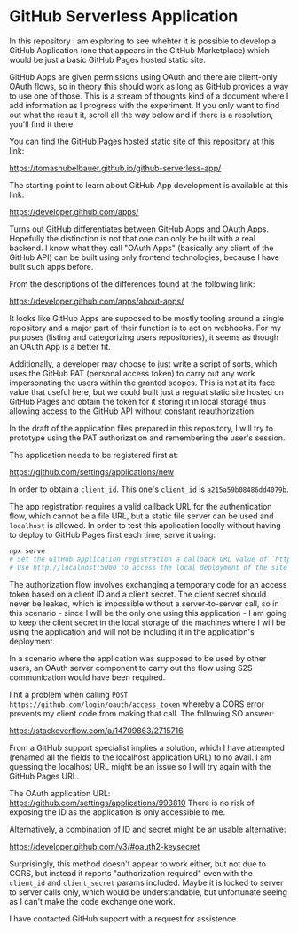 # GitHub Serverless Application

In this repository I am exploring to see whehter it is possible to develop a GitHub Application
(one that appears in the GitHub Marketplace) which would be just a basic GitHub Pages hosted
static site.

GitHub Apps are given permissions using OAuth and there are client-only OAuth flows, so in
theory this should work as long as GitHub provides a way to use one of those. This is a stream
of thoughts kind of a document where I add information as I progress with the experiment. If you
only want to find out what the result it, scroll all the way below and if there is a resolution,
you'll find it there.

You can find the GitHub Pages hosted static site of this repository at this link:

https://tomashubelbauer.github.io/github-serverless-app/

The starting point to learn about GitHub App development is available at this link:

https://developer.github.com/apps/

Turns out GitHub differentiates between GitHub Apps and OAuth Apps. Hopefully the distinction
is not that one can only be built with a real backend. I know what they call "OAuth Apps"
(basically any client of the GitHub API) can be built using only frontend technologies, because
I have built such apps before.

From the descriptions of the differences found at the following link:

https://developer.github.com/apps/about-apps/

It looks like GitHub Apps are supoosed to be mostly tooling around a single repository and
a major part of their function is to act on webhooks. For my purposes (listing and categorizing
users repositories), it seems as though an OAuth App is a better fit.

Additionally, a developer may choose to just write a script of sorts, which uses the GitHub PAT
(personal access token) to carry out any work impersonating the users within the granted scopes.
This is not at its face value that useful here, but we could built just a regulat static site
hosted on GitHub Pages and obtain the token for it storing it in local storage thus allowing
access to the GitHub API without constant reauthorization.

In the draft of the application files prepared in this repository, I will try to prototype
using the PAT authorization and remembering the user's session.

The application needs to be registered first at:

https://github.com/settings/applications/new

In order to obtain a `client_id`. This one's `client_id` is `a215a59b08486dd4079b`.

The app registration requires a valid callback URL for the authentication flow, which cannot
be a file URL, but a static file server can be used and `localhost` is allowed. In order to
test this application locally without having to deploy to GitHub Pages first each time,
serve it using:

```powershell
npx serve
# Set the GitHub application registration a callback URL value of `http://localhost:5000`
# Use http://localhost:5000 to access the local deployment of the site
```

The authorization flow involves exchanging a temporary code for an access token based on a
client ID and a client secret. The client secret should never be leaked, which is impossible
without a server-to-server call, so in this scenario - since I will be the only one using this
application - I am going to keep the client secret in the local storage of the machines where
I will be using the application and will not be including it in the application's deployment.

In a scenario where the application was supposed to be used by other users, an OAuth server
component to carry out the flow using S2S communication would have been required.

I hit a problem when calling `POST https://github.com/login/oauth/access_token` whereby a
CORS error prevents my client code from making that call. The following SO answer:

https://stackoverflow.com/a/14709863/2715716

From a GitHub support specialist implies a solution, which I have attempted (renamed all
the fields to the localhost application URL) to no avail. I am guessing the localhost URL
might be an issue so I will try again with the GitHub Pages URL.

The OAuth application URL: https://github.com/settings/applications/993810
There is no risk of exposing the ID as the application is only accessible to me.

Alternatively, a combination of ID and secret might be an usable alternative:

https://developer.github.com/v3/#oauth2-keysecret

Surprisingly, this method doesn't appear to work either, but not due to CORS, but instead
it reports "authorization required" even with the `client_id` and `client_secret` params
included. Maybe it is locked to server to server calls only, which would be understandable,
but unfortunate seeing as I can't make the code exchange one work.

I have contacted GitHub support with a request for assistence.
